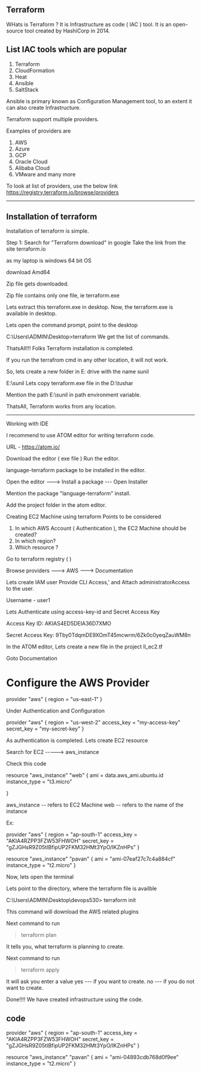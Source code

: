 Terraform
--------------------
WHats is Terraform ?
It is Infrastructure as code ( IAC ) tool.
It is an open-source tool created by  HashiCorp in 2014.


List IAC  tools which are popular
------------------------------------
1) Terraform
2) CloudFormation
3) Heat
4) Ansible
5) SaltStack

Ansible is primary known as Configuration Management tool, to an extent it can also create Infrastructure.
 

Terraform support multiple providers.

Examples of providers are
1) AWS
2) Azure
3) GCP
4) Oracle Cloud
5) Alibaba Cloud
6) VMware
and many more

To look at list of providers, use the below link
https://registry.terraform.io/browse/providers

--------------------------------------------------------------
Installation of terraform
-------------------------------

Installation of terraform is simple.

Step 1:  Search for "Terraform download" in google
Take the link from the site terraform.io

as my laptop is windows 64 bit OS

download Amd64

Zip file gets downloaded.

Zip file contains only one file, ie   terraform.exe

Lets extract this terraform.exe in desktop.
Now, the terraform.exe is available in desktop.

Lets open the command prompt, point to the desktop


C:\Users\ADMIN\Desktop>terraform
We get the list of commands.

ThatsAll!!! Folks
Terraform installation is completed.


If you run the terrafrom cmd in any other location, it will not work.

So, lets create a new folder in E: drive with the name sunil

E:\sunil
Lets copy terraform.exe file in the D:\tushar

Mention the path E:\sunil  in path environment variable. 

ThatsAll,
Terraform works from any location.

---------------------------
Working with IDE

I recommend to use ATOM editor for writing terraform code.

URL -  https://atom.io/

Download the editor ( exe file )
Run the editor.

language-terraform package to be installed in the editor.

Open the editor ---> Install a package --- Open Installer


Mention the package "language-terraform"
install.


Add the project folder  in the atom editor.


Creating EC2 Machine using terraform
Points to be considered

1. In which AWS Account ( Authentication ), the EC2 Machine should be created?
2. In which region?
3. Which resource  ?

Go to terraform registry  (   )

Browse providers --->  AWS ---> Documentation



Lets create IAM user
Provide CLI Access,'
and Attach administratorAccess to the user.

Username - user1




Lets Authenticate using access-key-id and  Secret Access Key

Access Key ID: AKIAS4ED5DEIA36D7XMO

Secret Access Key: 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


In the ATOM editor,
Lets create a new file in the project
ll_ec2.tf


Goto Documentation

# Configure the AWS Provider
provider "aws" {
  region = "us-east-1"
}



Under Authentication and Configuration


provider "aws" {
  region     = "us-west-2"
  access_key = "my-access-key"
  secret_key = "my-secret-key"
}


As authentication is completed.
Lets create EC2 resource


Search for EC2 -----> aws_instance


Check this code

resource "aws_instance" "web" {
  ami           = data.aws_ami.ubuntu.id
  instance_type = "t3.micro"

}


aws_instance -- refers to EC2 Machine
web  -- refers to the name of the instance

Ex:

provider "aws" {
  region = "ap-south-1"
  access_key = "AKIA4RZPP3FZW53FHWOH"
  secret_key = "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"
}

resource "aws_instance" "pavan" {
  ami           = "ami-07eaf27c7c4a884cf"
  instance_type = "t2.micro"
}



Now, lets open the terminal

Lets point to the directory, where the terraform file is availble

C:\Users\ADMIN\Desktop\devops530> terraform init

This command will download the AWS related plugins

Next command to run

> terraform plan

It tells you, what terraform is planning to create.

Next command to run
>  terraform apply


It will ask you enter a value
yes   --- if you want to create.
no    ---  if you do not want to create.

Done!!!! 
We have created infrastructure using the code.

code
-------------

provider "aws" {
  region = "ap-south-1"
  access_key = "AKIA4RZPP3FZW53FHWOH"
  secret_key = "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"
}

resource "aws_instance" "pavan" {
  ami           = "ami-04893cdb768d0f9ee"
  instance_type = "t2.micro"
}



